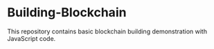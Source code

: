 # Building-Blockchain
This repository contains basic blockchain building demonstration with JavaScript code.

